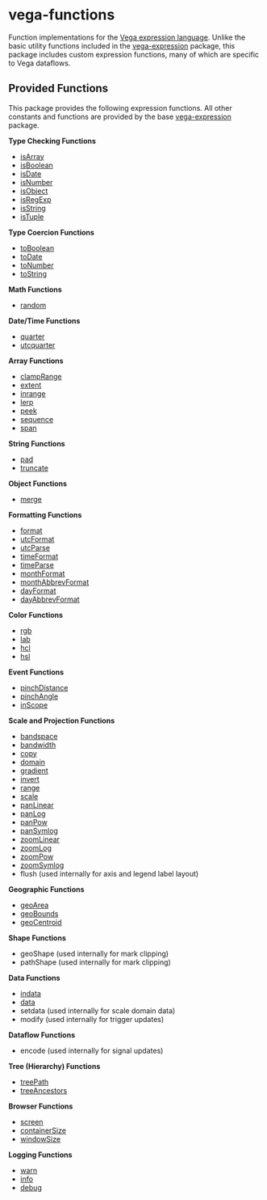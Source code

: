 # vega-functions

Function implementations for the [Vega expression language](https://vega.github.io/vega/docs/expressions/). Unlike the basic utility functions included in the [vega-expression](https://github.com/vega/vega/tree/master/packages/vega-expression) package, this package includes custom expression functions, many of which are specific to Vega dataflows.

## Provided Functions

This package provides the following expression functions. All other constants and functions are provided by the base [vega-expression](https://github.com/vega/vega/tree/master/packages/vega-expression) package.

**Type Checking Functions**

- [isArray](https://vega.github.io/vega/docs/expressions/#isArray)
- [isBoolean](https://vega.github.io/vega/docs/expressions/#isBoolean)
- [isDate](https://vega.github.io/vega/docs/expressions/#isDate)
- [isNumber](https://vega.github.io/vega/docs/expressions/#isNumber)
- [isObject](https://vega.github.io/vega/docs/expressions/#isObject)
- [isRegExp](https://vega.github.io/vega/docs/expressions/#isRegExp)
- [isString](https://vega.github.io/vega/docs/expressions/#isString)
- [isTuple](https://vega.github.io/vega/docs/expressions/#isTuple)

**Type Coercion Functions**

- [toBoolean](https://vega.github.io/vega/docs/expressions/#toBoolean)
- [toDate](https://vega.github.io/vega/docs/expressions/#toDate)
- [toNumber](https://vega.github.io/vega/docs/expressions/#toNumber)
- [toString](https://vega.github.io/vega/docs/expressions/#toString)

**Math Functions**

- [random](https://vega.github.io/vega/docs/expressions/#random)

**Date/Time Functions**

- [quarter](https://vega.github.io/vega/docs/expressions/#quarter)
- [utcquarter](https://vega.github.io/vega/docs/expressions/#utcquarter)

**Array Functions**

- [clampRange](https://vega.github.io/vega/docs/expressions/#clampRange)
- [extent](https://vega.github.io/vega/docs/expressions/#extent)
- [inrange](https://vega.github.io/vega/docs/expressions/#inrange)
- [lerp](https://vega.github.io/vega/docs/expressions/#lerp)
- [peek](https://vega.github.io/vega/docs/expressions/#peek)
- [sequence](https://vega.github.io/vega/docs/expressions/#sequence)
- [span](https://vega.github.io/vega/docs/expressions/#span)

**String Functions**

- [pad](https://vega.github.io/vega/docs/expressions/#pad)
- [truncate](https://vega.github.io/vega/docs/expressions/#truncate)

**Object Functions**

- [merge](https://vega.github.io/vega/docs/expressions/#merge)

**Formatting Functions**

- [format](https://vega.github.io/vega/docs/expressions/#format)
- [utcFormat](https://vega.github.io/vega/docs/expressions/#utcFormat)
- [utcParse](https://vega.github.io/vega/docs/expressions/#utcParse)
- [timeFormat](https://vega.github.io/vega/docs/expressions/#timeFormat)
- [timeParse](https://vega.github.io/vega/docs/expressions/#timeParse)
- [monthFormat](https://vega.github.io/vega/docs/expressions/#monthFormat)
- [monthAbbrevFormat](https://vega.github.io/vega/docs/expressions/#monthAbbrevFormat)
- [dayFormat](https://vega.github.io/vega/docs/expressions/#dayFormat)
- [dayAbbrevFormat](https://vega.github.io/vega/docs/expressions/#dayAbbrevFormat)

**Color Functions**

- [rgb](https://vega.github.io/vega/docs/expressions/#rgb)
- [lab](https://vega.github.io/vega/docs/expressions/#lab)
- [hcl](https://vega.github.io/vega/docs/expressions/#hcl)
- [hsl](https://vega.github.io/vega/docs/expressions/#hsl)

**Event Functions**

- [pinchDistance](https://vega.github.io/vega/docs/expressions/#pinchDistance)
- [pinchAngle](https://vega.github.io/vega/docs/expressions/#pinchAngle)
- [inScope](https://vega.github.io/vega/docs/expressions/#inScope)

**Scale and Projection Functions**

- [bandspace](https://vega.github.io/vega/docs/expressions/#bandspace)
- [bandwidth](https://vega.github.io/vega/docs/expressions/#bandwidth)
- [copy](https://vega.github.io/vega/docs/expressions/#copy)
- [domain](https://vega.github.io/vega/docs/expressions/#domain)
- [gradient](https://vega.github.io/vega/docs/expressions/#gradient)
- [invert](https://vega.github.io/vega/docs/expressions/#invert)
- [range](https://vega.github.io/vega/docs/expressions/#range)
- [scale](https://vega.github.io/vega/docs/expressions/#scale)
- [panLinear](https://vega.github.io/vega/docs/expressions/#panLinear)
- [panLog](https://vega.github.io/vega/docs/expressions/#panLog)
- [panPow](https://vega.github.io/vega/docs/expressions/#panPow)
- [panSymlog](https://vega.github.io/vega/docs/expressions/#panSymlog)
- [zoomLinear](https://vega.github.io/vega/docs/expressions/#zoomLinear)
- [zoomLog](https://vega.github.io/vega/docs/expressions/#zoomLog)
- [zoomPow](https://vega.github.io/vega/docs/expressions/#zoomPow)
- [zoomSymlog](https://vega.github.io/vega/docs/expressions/#zoomSymlog)
- flush (used internally for axis and legend label layout)

**Geographic Functions**

- [geoArea](https://vega.github.io/vega/docs/expressions/#geoArea)
- [geoBounds](https://vega.github.io/vega/docs/expressions/#geoBounds)
- [geoCentroid](https://vega.github.io/vega/docs/expressions/#geoCentroid)

**Shape Functions**

- geoShape (used internally for mark clipping)
- pathShape (used internally for mark clipping)

**Data Functions**

- [indata](https://vega.github.io/vega/docs/expressions/#indata)
- [data](https://vega.github.io/vega/docs/expressions/#data)
- setdata (used internally for scale domain data)
- modify (used internally for trigger updates)

**Dataflow Functions**

- encode (used internally for signal updates)

**Tree (Hierarchy) Functions**

- [treePath](https://vega.github.io/vega/docs/expressions/#treePath)
- [treeAncestors](https://vega.github.io/vega/docs/expressions/#treeAncestors)

**Browser Functions**

- [screen](https://vega.github.io/vega/docs/expressions/#screen)
- [containerSize](https://vega.github.io/vega/docs/expressions/#containerSize)
- [windowSize](https://vega.github.io/vega/docs/expressions/#windowSize)

**Logging Functions**

- [warn](https://vega.github.io/vega/docs/expressions/#warn)
- [info](https://vega.github.io/vega/docs/expressions/#info)
- [debug](https://vega.github.io/vega/docs/expressions/#debug)
